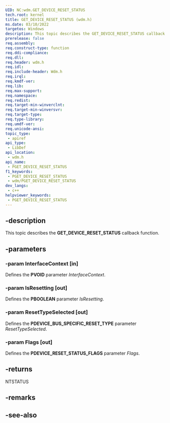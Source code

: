 ```yaml
---
UID: NC:wdm.GET_DEVICE_RESET_STATUS
tech.root: kernel
title: GET_DEVICE_RESET_STATUS (wdm.h)
ms.date: 03/10/2022
targetos: Windows
description: This topic describes the GET_DEVICE_RESET_STATUS callback function.
prerelease: false
req.assembly: 
req.construct-type: function
req.ddi-compliance: 
req.dll: 
req.header: wdm.h
req.idl: 
req.include-header: Wdm.h
req.irql: 
req.kmdf-ver: 
req.lib: 
req.max-support: 
req.namespace: 
req.redist: 
req.target-min-winverclnt: 
req.target-min-winversvr: 
req.target-type: 
req.type-library: 
req.umdf-ver: 
req.unicode-ansi: 
topic_type:
 - apiref
api_type:
 - LibDef
api_location:
 - wdm.h
api_name:
 - PGET_DEVICE_RESET_STATUS
f1_keywords:
 - PGET_DEVICE_RESET_STATUS
 - wdm/PGET_DEVICE_RESET_STATUS
dev_langs:
 - c++
helpviewer_keywords:
 - PGET_DEVICE_RESET_STATUS
---
```


## -description

This topic describes the **GET_DEVICE_RESET_STATUS** callback function.

## -parameters

### -param InterfaceContext [in]

Defines the **PVOID** parameter *InterfaceContext*.

### -param IsResetting [out]

Defines the **PBOOLEAN** parameter *IsResetting*.

### -param ResetTypeSelected [out]

Defines the **PDEVICE_BUS_SPECIFIC_RESET_TYPE** parameter *ResetTypeSelected*.

### -param Flags [out]

Defines the **PDEVICE_RESET_STATUS_FLAGS** parameter *Flags*.

## -returns

NTSTATUS

## -remarks

## -see-also

